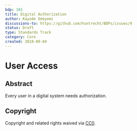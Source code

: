```yaml
---
bdp: 101
title: Digital Authorization
author: Kayode Odeyemi
discussions-to: https://github.com/huntrecht/BDPs/issues/9
status: Draft
type: Standards Track
category: Core
created: 2018-09-04
---
```

# User Access

## Abstract
Every user in a digital system needs authorization. 

## Copyright
Copyright and related rights waived via
[CC0](https://creativecommons.org/publicdomain/zero/1.0/).
